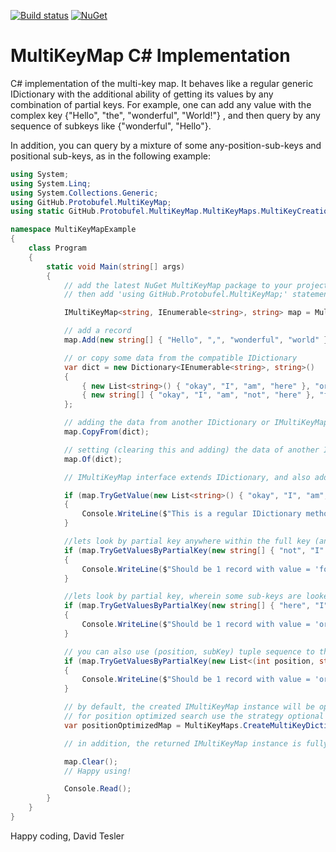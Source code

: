 [![Build status](https://ci.appveyor.com/api/projects/status/b98onv6m5cb39mly?svg=true)](https://ci.appveyor.com/project/protobufel/multikeymapcsharp)
[![NuGet](https://img.shields.io/nuget/v/multikeymap.svg?style=plastic)](https://www.nuget.org/packages/multikeymap/)

<!--- ([![NuGet Pre Release](https://img.shields.io/nuget/vpre/multikeymap.svg?style=plastic)](https://www.nuget.org/packages/multikeymap/)) --->

# MultiKeyMap C# Implementation #

C# implementation of the multi-key map.  It behaves like a regular generic IDictionary with the additional ability of getting its values by any combination of partial keys. For example, one can add any value with the complex key {"Hello", "the", "wonderful", "World!"} , and then query by any sequence of subkeys like {"wonderful", "Hello"}. 

In addition, you can query by a mixture of some any-position-sub-keys and positional sub-keys, as in the following example: 

```csharp
using System;
using System.Linq;
using System.Collections.Generic;
using GitHub.Protobufel.MultiKeyMap;
using static GitHub.Protobufel.MultiKeyMap.MultiKeyMaps.MultiKeyCreationStrategy;

namespace MultiKeyMapExample
{
    class Program
    {
        static void Main(string[] args)
        {
            // add the latest NuGet MultiKeyMap package to your project first!
            // then add 'using GitHub.Protobufel.MultiKeyMap;' statement as above

            IMultiKeyMap<string, IEnumerable<string>, string> map = MultiKeyMaps.CreateMultiKeyDictionary<string, IEnumerable<string>, string>();

            // add a record
            map.Add(new string[] { "Hello", ",", "wonderful", "world" }, "You found me!");

            // or copy some data from the compatible IDictionary
            var dict = new Dictionary<IEnumerable<string>, string>()
            {
                { new List<string>() { "okay", "I", "am", "here" }, "or there!" },
                { new string[] { "okay", "I", "am", "not", "here" }, "for sure!" }
            };

            // adding the data from another IDictionary or IMultiKeyMap
            map.CopyFrom(dict);

            // setting (clearing this and adding) the data of another IDictionary or IMultiKeyMap
            map.Of(dict);

            // IMultiKeyMap interface extends IDictionary, and also adds TryGet{FullKeys|Values|Entries}ByPartialKey methods of its own

            if (map.TryGetValue(new List<string>() { "okay", "I", "am", "here" }, out var exactMatch))
            {
                Console.WriteLine($"This is a regular IDictionary method, looking for exact full key. Let's see the actual value: {exactMatch}");
            }

            //lets look by partial key anywhere within the full key (any sequence in any order of some sub-keys of the original full key we're looking for)
            if (map.TryGetValuesByPartialKey(new string[] { "not", "I" }, out var values))
            {
                Console.WriteLine($"Should be 1 record with value = 'for sure!'. Let's see the actual one: {values.First()}");
            }

            //lets look by partial key, wherein some sub-keys are looked at the particular 0-based positions ( >= 0), and others anywhere ( < 0)
            if (map.TryGetValuesByPartialKey(new string[] { "here", "I", "am" }, new int[] { 3, -1, -1 }, out values))
            {
                Console.WriteLine($"Should be 1 record with value = 'or there!'. Let's see the actual one: {values.First()}");
            }

            // you can also use (position, subKey) tuple sequence to the same effect
            if (map.TryGetValuesByPartialKey(new List<(int position, string subKey)> { (3, "here"), (-1, "I"), (-1, "am") }, out values))
            {
                Console.WriteLine($"Should be 1 record with value = 'or there!'. Let's see the actual one: {values.First()}");
            }

            // by default, the created IMultiKeyMap instance will be optimized for non-positional search
            // for position optimized search use the strategy optional parameter
            var positionOptimizedMap = MultiKeyMaps.CreateMultiKeyDictionary<string, IEnumerable<string>, string>(OptimizedForPositionalSearch);

            // in addition, the returned IMultiKeyMap instance is fully serializable.

            map.Clear();
            // Happy using!

            Console.Read();
        }
    }
}
```

Happy coding,
David Tesler
